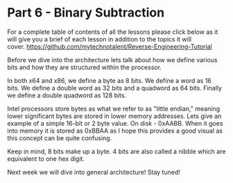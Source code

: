 # Part 6 - Binary Subtraction

For a complete table of contents of all the lessons please click below as it will give you a brief of each lesson in addition to the topics it will cover.&nbsp;https://github.com/mytechnotalent/Reverse-Engineering-Tutorial

Before we dive into the architecture lets talk about how we define various bits and how they are structured within the processor.

In both x64 and x86, we define a byte as 8 bits.&nbsp;We define a word as 16 bits.&nbsp;We define a double word as 32 bits and a quadword as 64 bits.&nbsp;Finally we define a double quadword as 128 bits.&nbsp;

Intel processors store bytes as what we refer to as "little endian," meaning lower significant bytes are stored in lower memory addresses.&nbsp;Lets give an example of a simple 16-bit or 2 byte value.&nbsp;On disk - 0xAABB.&nbsp;When it goes into memory it is stored as 0xBBAA as I hope this provides a good visual as this concept can be quite confusing.

Keep in mind, 8 bits make up a byte.&nbsp;4 bits are also called a nibble which are equivalent to one hex digit.

Next week we will dive into general architecture! Stay tuned!